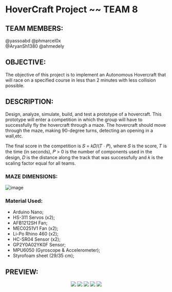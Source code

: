 # HoverCraft Project ~~ TEAM 8

## TEAM MEMBERS: ## 
@yassoabd
@phmarcel0x  
@AryanSh1380
@ahmedely
  
## OBJECTIVE: ##
The objective of this project is to implement an Autonomous Hovercraft that will race on a specified course in less than 2 minutes with less collision possible.


## DESCRIPTION: ##
Design, analyze, simulate, build, and test a prototype of a hovercraft. This prototype will enter a competition in which the group will have to successfully fly the
hovercraft through a maze. The hovercraft should move through the maze, making 90-degree turns, detecting an opening in a wall,etc.

The final score in the competition is 𝑆 = 𝑘𝐷/(𝑇 ∙ 𝑃), where 𝑆 is the score, 𝑇 is the time
(in seconds), 𝑃 > 0 is the number of components used in the design, 𝐷 is the distance along the track that was successfully and 𝑘 is the scaling factor equal for all teams.
### MAZE DIMENSIONS: ###

![image](https://user-images.githubusercontent.com/63077422/205744069-e972af9c-35cd-40d7-b755-3565f1198778.png)
### Material Used: ###
- Arduino Nano;
- HS-311 Servos (x2);
- AFB1212SH Fan;
- MEC0251V1 Fan (x2);
- Li-Po Rhino 460 (x2);
- HC-SR04 Sensor (x2);
- GP2Y0A02YK0F Sensor;
- MPU6050 (Gyroscope & Accelerometer);
- Styrofoam sheet (29/35 cm);


## PREVIEW: ##
<p align="center">
<img src="https://user-images.githubusercontent.com/63077422/208224457-23b00c39-f82f-4a76-bf67-db8e6bbd7924.png">
<img src="https://user-images.githubusercontent.com/63077422/208224473-7d361f2c-6917-4321-9388-bc43b52cf97e.png">
<img src="https://user-images.githubusercontent.com/63077422/208224479-ba18960b-b61c-4c10-9dd8-c4bb7d088937.png">
<img src="https://user-images.githubusercontent.com/63077422/208224487-b07e056f-9840-419a-96b4-24002aaa970c.png">
<img src="https://user-images.githubusercontent.com/63077422/208224492-76ee4eaa-ceb2-4ef7-a41a-2d3540827ff1.png">
</p>
